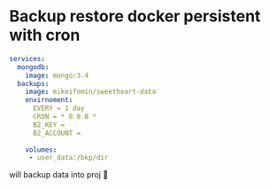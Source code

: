 # Backup restore docker persistent with cron

``` yml 
services:
  mongodb:
    image: mongo:3.4
  backups:
    image: mikeifomin/sweetheart-data
    envirnoment:
      EVERY = 1 day
      CRON = * 8 8 8 *
      B2_KEY = 
      B2_ACCOUNT = 
       
    volumes:
     - user_data:/bkp/dir
```

will backup data
into proj	
